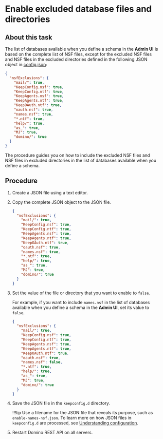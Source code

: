 # Enable excluded database files and directories

## About this task

The list of databases available when you define a schema in the **Admin UI** is based on the complete list of NSF files, except for the excluded NSF files and NSF files in the excluded directories defined in the following JSON object in [config.json](../../references/quickreference/parameters.md):

```json
{
  "nsfExclusions": {
    "mail/": true,
    "KeepConfig.nsf": true,
    "KeepConfig.ntf": true,
    "KeepAgents.nsf": true,
    "KeepAgents.ntf": true,
    "KeepOAuth.ntf": true,
    "oauth.nsf": true,
    "names.nsf": true,
    "*.ntf": true,
    "help/": true,
    "as_": true,
    "MJ": true,
    "domino/": true
  }
}
```

The procedure guides you on how to include the excluded NSF files and NSF files in excluded directories in the list of databases available when you define a schema.

## Procedure

1. Create a JSON file using a text editor.
2. Copy the complete JSON object to the JSON file.

    ```json
    {
      "nsfExclusions": {
        "mail/": true,
        "KeepConfig.nsf": true,
        "KeepConfig.ntf": true,
        "KeepAgents.nsf": true,
        "KeepAgents.ntf": true,
        "KeepOAuth.ntf": true,
        "oauth.nsf": true,
        "names.nsf": true,
        "*.ntf": true,
        "help/": true,
        "as_": true,
        "MJ": true,
        "domino/": true
      }
    }
    ```

3. Set the value of the file or directory that you want to enable to `false`.

    For example, if you want to include `names.nsf` in the list of databases available when you define a schema in the **Admin UI**, set its value to `false`.

    ```json
    {
      "nsfExclusions": {
        "mail/": true,
        "KeepConfig.nsf": true,
        "KeepConfig.ntf": true,
        "KeepAgents.nsf": true,
        "KeepAgents.ntf": true,
        "KeepOAuth.ntf": true,
        "oauth.nsf": true,
        "names.nsf": false,
        "*.ntf": true,
        "help/": true,
        "as_": true,
        "MJ": true,
        "domino/": true
      }
    }
    ```

4. Save the JSON file in the `keepconfig.d` directory.

    !!!tip
    Use a filename for the JSON file that reveals its purpose, such as `enable-names-nsf.json`. To learn more on how JSON files in `keepconfig.d` are processed, see [Understanding configuration](../production/configparam.md#understanding-configuration).

5. Restart Domino REST API on all servers.
